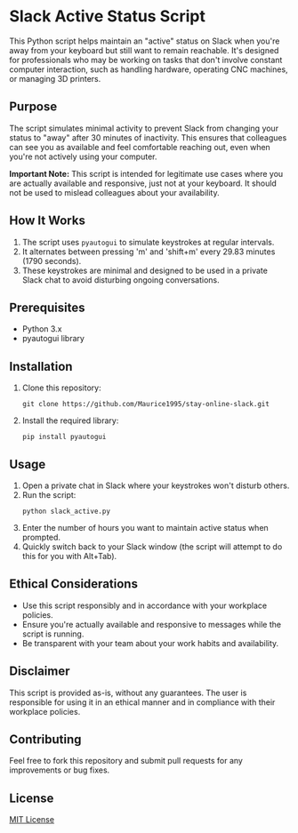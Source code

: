 # Slack Active Status Script

This Python script helps maintain an "active" status on Slack when you're away from your keyboard but still want to remain reachable. It's designed for professionals who may be working on tasks that don't involve constant computer interaction, such as handling hardware, operating CNC machines, or managing 3D printers.

## Purpose

The script simulates minimal activity to prevent Slack from changing your status to "away" after 30 minutes of inactivity. This ensures that colleagues can see you as available and feel comfortable reaching out, even when you're not actively using your computer.

**Important Note:** This script is intended for legitimate use cases where you are actually available and responsive, just not at your keyboard. It should not be used to mislead colleagues about your availability.

## How It Works

1. The script uses `pyautogui` to simulate keystrokes at regular intervals.
2. It alternates between pressing 'm' and 'shift+m' every 29.83 minutes (1790 seconds).
3. These keystrokes are minimal and designed to be used in a private Slack chat to avoid disturbing ongoing conversations.

## Prerequisites

- Python 3.x
- pyautogui library

## Installation

1. Clone this repository:
   ```
   git clone https://github.com/Maurice1995/stay-online-slack.git
   ```
2. Install the required library:
   ```
   pip install pyautogui
   ```

## Usage

1. Open a private chat in Slack where your keystrokes won't disturb others.
2. Run the script:
   ```
   python slack_active.py
   ```
3. Enter the number of hours you want to maintain active status when prompted.
4. Quickly switch back to your Slack window (the script will attempt to do this for you with Alt+Tab).

## Ethical Considerations

- Use this script responsibly and in accordance with your workplace policies.
- Ensure you're actually available and responsive to messages while the script is running.
- Be transparent with your team about your work habits and availability.

## Disclaimer

This script is provided as-is, without any guarantees. The user is responsible for using it in an ethical manner and in compliance with their workplace policies.

## Contributing

Feel free to fork this repository and submit pull requests for any improvements or bug fixes.

## License

[MIT License](https://choosealicense.com/licenses/mit/)